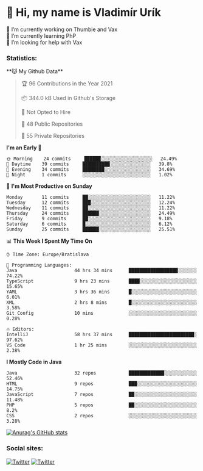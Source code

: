 <h1> 👋 Hi, my name is Vladimír Urík</h1>
<p>
 🔭 I’m currently working on Thumbie and Vax<br>
 🌱 I’m currently learning PhP<br>
 🤔 I’m looking for help with Vax<br>
</p>
<h3>Statistics:</h3>
<!--START_SECTION:waka-->
**🐱 My Github Data** 

> 🏆 96 Contributions in the Year 2021
 > 
> 📦 344.0 kB Used in Github's Storage 
 > 
> 🚫 Not Opted to Hire
 > 
> 📜 48 Public Repositories 
 > 
> 🔑 55 Private Repositories  
 > 
**I'm an Early 🐤** 

```text
🌞 Morning    24 commits     ██████░░░░░░░░░░░░░░░░░░░   24.49% 
🌆 Daytime    39 commits     ██████████░░░░░░░░░░░░░░░   39.8% 
🌃 Evening    34 commits     ████████░░░░░░░░░░░░░░░░░   34.69% 
🌙 Night      1 commits      ░░░░░░░░░░░░░░░░░░░░░░░░░   1.02%

```
📅 **I'm Most Productive on Sunday** 

```text
Monday       11 commits     ██░░░░░░░░░░░░░░░░░░░░░░░   11.22% 
Tuesday      12 commits     ███░░░░░░░░░░░░░░░░░░░░░░   12.24% 
Wednesday    11 commits     ██░░░░░░░░░░░░░░░░░░░░░░░   11.22% 
Thursday     24 commits     ██████░░░░░░░░░░░░░░░░░░░   24.49% 
Friday       9 commits      ██░░░░░░░░░░░░░░░░░░░░░░░   9.18% 
Saturday     6 commits      █░░░░░░░░░░░░░░░░░░░░░░░░   6.12% 
Sunday       25 commits     ██████░░░░░░░░░░░░░░░░░░░   25.51%

```


📊 **This Week I Spent My Time On** 

```text
⌚︎ Time Zone: Europe/Bratislava

💬 Programming Languages: 
Java                     44 hrs 34 mins      ██████████████████░░░░░░░   74.22% 
TypeScript               9 hrs 23 mins       ████░░░░░░░░░░░░░░░░░░░░░   15.65% 
YAML                     3 hrs 36 mins       █░░░░░░░░░░░░░░░░░░░░░░░░   6.01% 
XML                      2 hrs 8 mins        █░░░░░░░░░░░░░░░░░░░░░░░░   3.58% 
Git Config               10 mins             ░░░░░░░░░░░░░░░░░░░░░░░░░   0.28%

🔥 Editors: 
IntelliJ                 58 hrs 37 mins      ████████████████████████░   97.62% 
VS Code                  1 hr 25 mins        ░░░░░░░░░░░░░░░░░░░░░░░░░   2.38%

```

**I Mostly Code in Java** 

```text
Java                     32 repos            █████████████░░░░░░░░░░░░   52.46% 
HTML                     9 repos             ███░░░░░░░░░░░░░░░░░░░░░░   14.75% 
JavaScript               7 repos             ██░░░░░░░░░░░░░░░░░░░░░░░   11.48% 
PHP                      5 repos             ██░░░░░░░░░░░░░░░░░░░░░░░   8.2% 
CSS                      2 repos             ░░░░░░░░░░░░░░░░░░░░░░░░░   3.28%

```



<!--END_SECTION:waka-->

[![Anurag's GitHub stats](https://github-readme-stats.vercel.app/api?username=vladimir-urik)](https://github.com/anuraghazra/github-readme-stats)

<h3>Social sites:</h3>
<p><a href="https://twitter.com/GGGEDR" target="_blank"><img alt="Twitter" src="https://img.shields.io/badge/twitter-%231DA1F2.svg?&style=for-the-badge&logo=twitter&logoColor=white" /></a> <a href="https://www.reddit.com/user/GGGEDR" target="_blank"><img alt="Twitter" src="https://img.shields.io/badge/reddit-%23FE6262.svg?&style=for-the-badge&logo=reddit&logoColor=white" /></a>
</p>
